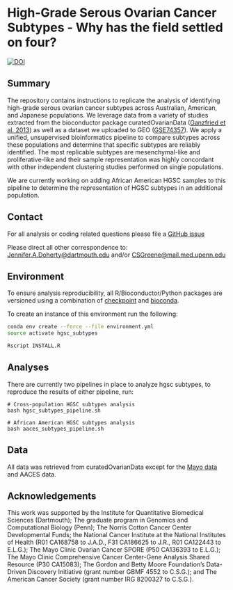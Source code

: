 # High-Grade Serous Ovarian Cancer Subtypes - Why has the field settled on four?

[![DOI](https://zenodo.org/badge/doi/10.5281/zenodo.32906.svg)](http://dx.doi.org/10.5281/zenodo.32906)

## Summary

The repository contains instructions to replicate the analysis of identifying
high-grade serous ovarian cancer subtypes across Australian, American, and
Japanese populations. We leverage data from a variety of studies extracted from
the bioconductor package curatedOvarianData
([Ganzfried et al. 2013](http://doi.org/10.1093/database/bat013)) as well as a
 dataset we uploaded to GEO 
([GSE74357](https://www.ncbi.nlm.nih.gov/geo/query/acc.cgi?acc=GSE74357)). We
apply a unified, unsupervised bioinformatics pipeline to compare subtypes across
these populations and determine that specific subtypes are reliably identified.
The most replicable subtypes are mesenchymal-like and proliferative-like and
their sample representation was highly concordant with other independent
clustering studies performed on single populations.

We are currently working on adding African American HGSC samples to this
pipeline to determine the representation of HGSC subtypes in an additional
population.

## Contact

For all analysis or coding related questions please file a
[GitHub issue](https://github.com/greenelab/hgsc_subtypes/issues)

Please direct all other correspondence to:
Jennifer.A.Doherty@dartmouth.edu and/or CSGreene@mail.med.upenn.edu

## Environment

To ensure analysis reproducibility, all R/Bioconductor/Python packages are
versioned using a combination of
[checkpoint](https://cran.r-project.org/web/packages/checkpoint/index.html)
and [bioconda](https://github.com/bioconda/bioconda-recipes).

To create an instance of this environment run the following:

```sh
conda env create --force --file environment.yml
source activate hgsc_subtypes

Rscript INSTALL.R
```

## Analyses

There are currently two pipelines in place to analyze hgsc subtypes, to
reproduce the results of either pipeline, run:

```
# Cross-population HGSC subtypes analysis 
bash hgsc_subtypes_pipeline.sh

# African American HGSC subtypes analysis
bash aaces_subtypes_pipeline.sh
```

## Data

All data was retrieved from curatedOvarianData except for the
[Mayo data](https://www.ncbi.nlm.nih.gov/geo/query/acc.cgi?acc=GSE74357)
and AACES data.

## Acknowledgements

This work was supported by the Institute for Quantitative Biomedical Sciences
(Dartmouth); The graduate program in Genomics and Computational Biology (Penn);
The Norris Cotton Cancer Center Developmental Funds;
the National Cancer Institute at the National Institutes of Health (R01 CA168758
to J.A.D., F31 CA186625 to J.R., R01 CA122443 to E.L.G.); The Mayo Clinic
Ovarian Cancer SPORE (P50 CA136393 to E.L.G.); The Mayo Clinic Comprehensive
Cancer Center-Gene Analysis Shared Resource (P30 CA15083); The Gordon and Betty
Moore Foundation’s Data-Driven Discovery Initiative (grant number GBMF 4552 to
C.S.G.); and The American Cancer Society (grant number IRG 8200327 to C.S.G.).
